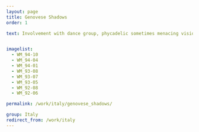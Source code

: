 ```yaml
---
layout: page
title: Genovese Shadows
order: 1

text: Involvement with dance group, phycadelic sometimes menacing visions.


imagelist:
  - WM_94-10
  - WM_94-04
  - WM_94-01
  - WM_93-08
  - WM_93-07
  - WM_93-05
  - WM_92-08
  - WM_92-06

permalink: /work/italy/genovese_shadows/

group: Italy
redirect_from: /work/italy
---
```

